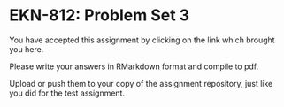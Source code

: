 # EKN-812: Problem Set 3

You have accepted this assignment by clicking on the link which brought you here.

Please write your answers in RMarkdown format and compile to pdf. 

Upload or push them to your copy of the assignment repository, just like you did for the test assignment.